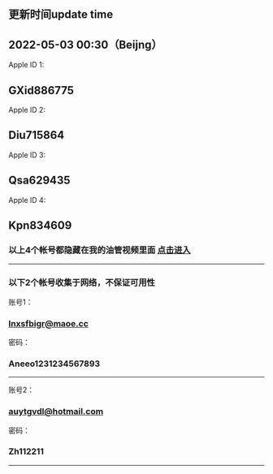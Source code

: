 
## 更新时间update time 
2022-05-03   00:30（Beijng）
-------------------------------------------
Apple ID 1:

GXid886775
-------------------------------------------
Apple ID 2:

Diu715864
-------------------------------------------
Apple ID 3:

Qsa629435
-------------------------------------------
Apple ID 4:

Kpn834609
-------------------------------------------

### 以上4个帐号都隐藏在我的油管视频里面  [点击进入](https://www.youtube.com/channel/UCXPSzwcs0pspPTAI2rcaBgQ "悬停显示")
---
### 以下2个帐号收集于网络，不保证可用性

账号1：
### lnxsfbigr@maoe.cc
密码：
### Aneeo1231234567893
---
账号2：
### auytgvdl@hotmail.com
密码：
### Zh112211
---
